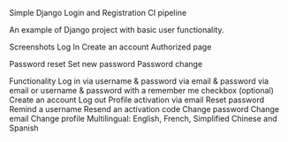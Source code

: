 Simple Django Login and Registration
CI pipeline

An example of Django project with basic user functionality.

Screenshots
Log In	Create an account	Authorized page
		
Password reset	Set new password	Password change
		
Functionality
Log in
via username & password
via email & password
via email or username & password
with a remember me checkbox (optional)
Create an account
Log out
Profile activation via email
Reset password
Remind a username
Resend an activation code
Change password
Change email
Change profile
Multilingual: English, French, Simplified Chinese and Spanish
